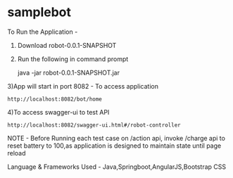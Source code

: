 # samplebot

To Run the Application - 

1) Download robot-0.0.1-SNAPSHOT 
2) Run the following in command prompt

	java -jar robot-0.0.1-SNAPSHOT.jar
	
3)App will start in port 8082 - To access application

	http://localhost:8082/bot/home
	
4)To access swagger-ui to test API 

	http://localhost:8082/swagger-ui.html#/robot-controller
	
NOTE - Before Running each test case on /action api, invoke /charge api to reset battery to 100,as application is designed to maintain state until page reload


Language & Frameworks Used - Java,Springboot,AngularJS,Bootstrap CSS
